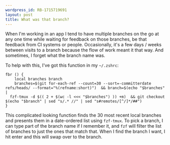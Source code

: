 ```yaml
---
wordpress_id: RB-1715719691
layout: post
title: What was that branch?
---
```


When I'm working in an app I tend to have multiple branches on the go at any one time while waiting for feedback on those branches, be that feedback from CI systems or people. Occasionally, it's a few days / weeks between visits to a branch because the flow of work meant it that way. And sometimes, I forget what the branch name was.

To help with this, I've got this function in my `~/.zshrc`:

```
fbr () {
	local branches branch
	branches=$(git for-each-ref --count=30 --sort=-committerdate refs/heads/ --format="%(refname:short)")  && branch=$(echo "$branches" |
  fzf-tmux -d $(( 2 + $(wc -l <<< "$branches") )) +m)  && git checkout $(echo "$branch" | sed "s/.* //" | sed "s#remotes/[^/]*/##")
}
```

This complicated looking function finds the 30 most recent local branches and presents them in a date-ordered list using `fzf-tmux`. To pick a branch, I can type part of the branch name if I remember it, and `fzf` will filter the list of branches to just the ones that match that. When I find the branch I want, I hit enter and this will swap over to the branch.
